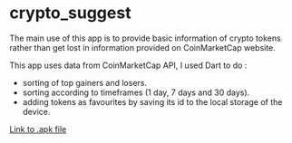 # crypto_suggest
The main use of this app is to provide basic information of crypto tokens rather than get lost in information provided on CoinMarketCap website.

This app uses data from CoinMarketCap API, I used Dart to do :
- sorting of top gainers and losers.
- sorting according to timeframes (1 day, 7 days and 30 days).
- adding tokens as favourites by saving its id to the local storage of the device. 

[Link to .apk file](https://drive.google.com/file/d/1YhzDgPpzL3MaJco4NqlMoCOKlJ0RrLAF/view?usp=drivesdk)
